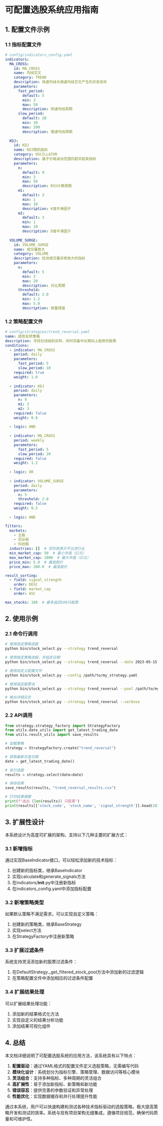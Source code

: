 # 可配置选股系统应用指南

## 1. 配置文件示例

### 1.1 指标配置文件
```yaml
# config/indicators_config.yaml
indicators:
  MA_CROSS:
    id: MA_CROSS
    name: 均线交叉
    category: TREND
    description: 快速均线与慢速均线交叉产生的买卖信号
    parameters:
      fast_period:
        default: 5
        min: 3
        max: 50
        description: 快速均线周期
      slow_period:
        default: 20
        min: 10
        max: 200
        description: 慢速均线周期
  
  KDJ:
    id: KDJ
    name: KDJ随机指标
    category: OSCILLATOR
    description: 基于价格波动范围的超买超卖指标
    parameters:
      n:
        default: 9
        min: 3
        max: 50
        description: RSV计算周期
      m1:
        default: 3
        min: 1
        max: 10
        description: K值平滑因子
      m2:
        default: 3
        min: 1
        max: 10
        description: D值平滑因子
  
  VOLUME_SURGE:
    id: VOLUME_SURGE
    name: 成交量放大
    category: VOLUME
    description: 检测成交量异常放大的指标
    parameters:
      n:
        default: 5
        min: 3
        max: 20
        description: 对比周期
      threshold:
        default: 2.0
        min: 1.2
        max: 5.0
        description: 放量阈值
```

### 1.2 策略配置文件
```yaml
# config/strategies/trend_reversal.yaml
name: 趋势反转策略
description: 寻找日线级别反转、同时具备中长期向上趋势的股票
conditions:
  - indicator: MA_CROSS
    period: daily
    parameters:
      fast_period: 5
      slow_period: 10
    required: true
    weight: 1.0
  
  - indicator: KDJ
    period: daily
    parameters:
      n: 9
      m1: 3
      m2: 3
    required: false
    weight: 0.8
  
  - logic: AND
  
  - indicator: MA_CROSS
    period: weekly
    parameters:
      fast_period: 5
      slow_period: 20
    required: false
    weight: 1.2
  
  - logic: OR
  
  - indicator: VOLUME_SURGE
    period: daily
    parameters:
      n: 5
      threshold: 2.0
    required: false
    weight: 0.5
  
  - logic: AND

filters:
  markets:
    - 主板
    - 创业板
    - 科创板
  industries: []  # 空列表表示不过滤行业
  min_market_cap: 50  # 最小市值（亿元）
  max_market_cap: 2000  # 最大市值（亿元）
  price_min: 5.0  # 最低股价
  price_max: 200.0  # 最高股价

result_sorting:
  - field: signal_strength
    order: DESC
  - field: market_cap
    order: ASC

max_stocks: 100  # 最多返回100只股票
```

## 2. 使用示例

### 2.1 命令行调用
```bash
# 使用指定策略选股
python bin/stock_select.py --strategy trend_reversal

# 使用指定策略选股，并指定日期
python bin/stock_select.py --strategy trend_reversal --date 2023-05-15

# 使用自定义配置文件
python bin/stock_select.py --config /path/to/my_strategy.yaml

# 使用指定股票池
python bin/stock_select.py --strategy trend_reversal --pool /path/to/my_stocks.txt

# 输出详细日志
python bin/stock_select.py --strategy trend_reversal --verbose
```

### 2.2 API调用
```python
from strategy.strategy_factory import StrategyFactory
from utils.date_utils import get_latest_trading_date
from utils.result_utils import save_results

# 加载策略
strategy = StrategyFactory.create("trend_reversal")

# 获取最新交易日期
date = get_latest_trading_date()

# 执行选股
results = strategy.select(date=date)

# 保存结果
save_results(results, "trend_reversal_results.csv")

# 打印结果摘要
print(f"选出 {len(results)} 只股票")
print(results[['stock_code', 'stock_name', 'signal_strength']].head(10))
```

## 3. 扩展性设计

本系统设计为高度可扩展的架构，支持以下几种主要的扩展方式：

### 3.1 新增指标
通过实现BaseIndicator接口，可以轻松添加新的技术指标：

1. 创建新的指标类，继承BaseIndicator
2. 实现calculate和generate_signals方法
3. 在indicators/__init__.py中注册新指标
4. 在indicators_config.yaml中添加指标配置

### 3.2 新增策略类型
如果默认策略不满足需求，可以实现自定义策略：

1. 创建新的策略类，继承BaseStrategy
2. 实现select方法
3. 在StrategyFactory中注册新策略

### 3.3 扩展过滤条件
系统支持灵活添加新的股票过滤条件：

1. 在DefaultStrategy._get_filtered_stock_pool方法中添加新的过滤逻辑
2. 在策略配置文件中添加相应的过滤条件配置

### 3.4 扩展结果处理
可以扩展结果处理功能：

1. 添加新的结果格式化方法
2. 实现自定义的结果分析功能
3. 添加结果可视化组件

## 4. 总结

本文档详细说明了可配置选股系统的应用方法，该系统具有以下特点：

1. **配置驱动**：通过YAML格式的配置文件定义选股策略，无需编写代码
2. **模块化设计**：系统划分为指标引擎、策略管理、数据访问等核心模块
3. **灵活组合**：支持多种指标、多种周期的灵活组合
4. **高扩展性**：易于添加新指标、新策略和新功能
5. **错误容忍**：提供完善的参数验证和异常处理
6. **性能优化**：实现数据缓存和并行处理提升性能

通过本系统，用户可以快速构建和测试各种技术指标驱动的选股策略，极大提高策略开发和测试的效率。系统与现有项目架构无缝集成，遵循项目规范，确保代码质量和可维护性。 